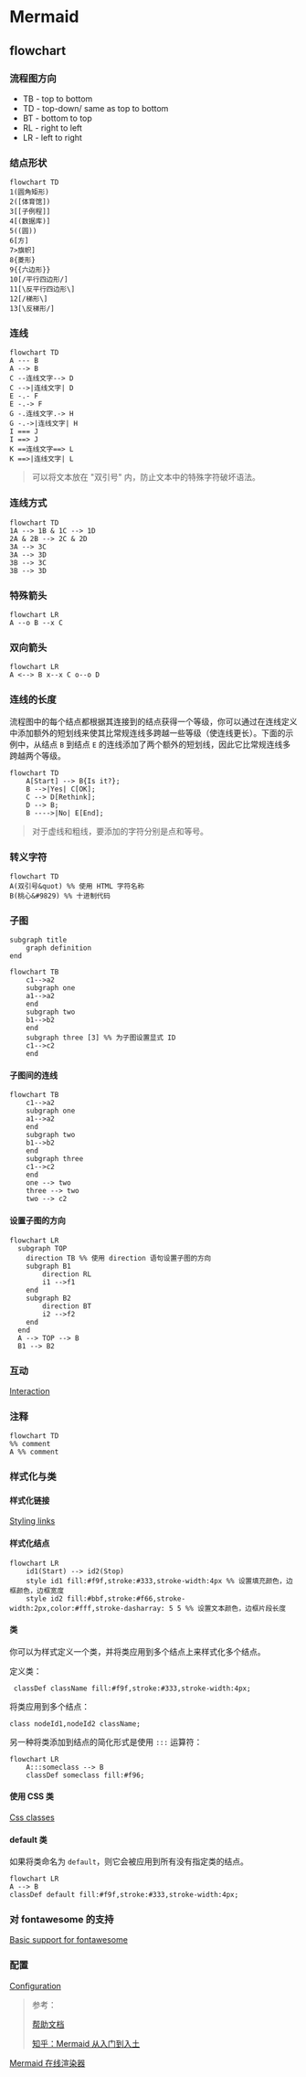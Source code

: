 # Mermaid

## flowchart

### 流程图方向

- TB - top to bottom
- TD - top-down/ same as top to bottom
- BT - bottom to top
- RL - right to left
- LR - left to right

### 结点形状

```mermaid
flowchart TD
1(圆角矩形)
2([体育馆])
3[[子例程]]
4[(数据库)]
5((圆))
6[方]
7>旗帜]
8{菱形}
9{{六边形}}
10[/平行四边形/]
11[\反平行四边形\]
12[/梯形\]
13[\反梯形/]
```

### 连线

```mermaid
flowchart TD
A --- B
A --> B
C --连线文字--> D
C -->|连线文字| D
E -.- F
E -.-> F
G -.连线文字.-> H
G -.->|连线文字| H
I === J
I ==> J
K ==连线文字==> L
K ==>|连线文字| L
```

> 可以将文本放在 "双引号" 内，防止文本中的特殊字符破坏语法。

### 连线方式

```mermaid
flowchart TD
1A --> 1B & 1C --> 1D
2A & 2B --> 2C & 2D
3A --> 3C
3A --> 3D
3B --> 3C
3B --> 3D
```

### 特殊箭头

```mermaid
flowchart LR
A --o B --x C
```

### 双向箭头

```mermaid
flowchart LR
A <--> B x--x C o--o D
```

### 连线的长度

流程图中的每个结点都根据其连接到的结点获得一个等级，你可以通过在连线定义中添加额外的短划线来使其比常规连线多跨越一些等级（使连线更长）。下面的示例中，从结点 `B` 到结点 `E` 的连线添加了两个额外的短划线，因此它比常规连线多跨越两个等级。

```mermaid
flowchart TD
    A[Start] --> B{Is it?};
    B -->|Yes| C[OK];
    C --> D[Rethink];
    D --> B;
    B ---->|No| E[End];
```

> 对于虚线和粗线，要添加的字符分别是点和等号。

### 转义字符

```mermaid
flowchart TD
A(双引号&quot) %% 使用 HTML 字符名称
B(桃心&#9829) %% 十进制代码
```

### 子图

```
subgraph title
    graph definition
end
```

```mermaid
flowchart TB
    c1-->a2
    subgraph one
    a1-->a2
    end
    subgraph two
    b1-->b2
    end
    subgraph three [3] %% 为子图设置显式 ID
    c1-->c2
    end
```

#### 子图间的连线

```mermaid
flowchart TB
    c1-->a2
    subgraph one
    a1-->a2
    end
    subgraph two
    b1-->b2
    end
    subgraph three
    c1-->c2
    end
    one --> two
    three --> two
    two --> c2
```

#### 设置子图的方向

```mermaid
flowchart LR
  subgraph TOP
    direction TB %% 使用 direction 语句设置子图的方向
    subgraph B1
        direction RL
        i1 -->f1
    end
    subgraph B2
        direction BT
        i2 -->f2
    end
  end
  A --> TOP --> B
  B1 --> B2
```

### 互动

[Interaction](https://mermaid-js.github.io/mermaid/#/flowchart?id=interaction)

### 注释

```mermaid
flowchart TD
%% comment
A %% comment
```

### 样式化与类

#### 样式化链接

[Styling links](https://mermaid-js.github.io/mermaid/#/flowchart?id=styling-links)

#### 样式化结点

```mermaid
flowchart LR
    id1(Start) --> id2(Stop)
    style id1 fill:#f9f,stroke:#333,stroke-width:4px %% 设置填充颜色，边框颜色，边框宽度
    style id2 fill:#bbf,stroke:#f66,stroke-width:2px,color:#fff,stroke-dasharray: 5 5 %% 设置文本颜色，边框片段长度
```

#### 类

你可以为样式定义一个类，并将类应用到多个结点上来样式化多个结点。

定义类：

```
 classDef className fill:#f9f,stroke:#333,stroke-width:4px;
```

将类应用到多个结点：

```
class nodeId1,nodeId2 className;
```

另一种将类添加到结点的简化形式是使用 `:::` 运算符：

```mermaid
flowchart LR
    A:::someclass --> B
    classDef someclass fill:#f96;
```

#### 使用 CSS 类

[Css classes](https://mermaid-js.github.io/mermaid/#/flowchart?id=css-classes)

#### default 类

如果将类命名为 `default`，则它会被应用到所有没有指定类的结点。

```mermaid
flowchart LR
A --> B
classDef default fill:#f9f,stroke:#333,stroke-width:4px;
```

### 对 fontawesome 的支持

[Basic support for fontawesome](https://mermaid-js.github.io/mermaid/#/flowchart?id=basic-support-for-fontawesome)

### 配置

[Configuration](https://mermaid-js.github.io/mermaid/#/flowchart?id=configuration)

> 参考：
>
> [帮助文档](https://mermaid-js.github.io/mermaid/#/flowchart)
>
> [知乎：Mermaid 从入门到入土](https://zhuanlan.zhihu.com/p/355997933)

[Mermaid 在线渲染器](https://mermaid-js.github.io/mermaid-live-editor/edit/)